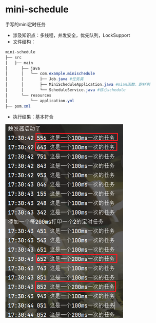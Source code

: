 # mini-schedule

手写的mini定时任务

- 涉及知识点：多线程，并发安全，优先队列，LockSupport
- 文件结构：


```powershell
mini-schedule
├── src
│   ├── main
│      ├── java
│      │   └── com.example.minischedule
│      │       ├── Job.java	#任务类
│      │       ├── MiniScheduleApplication.java #mian函数，跑样例
│      │       └── ScheduleService.java #核心schedule
│      └── resources
│          └── application.yml
├── pom.xml
```

- 执行结果：基本符合

![image-20250317173427773](README.assets/image-20250317173427773.png)	